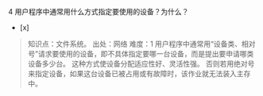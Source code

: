 4
用户程序中通常用什么方式指定要使用的设备？为什么？
- [x]  

> 知识点：文件系统。
> 出处：网络
> 难度：1
> 用户程序中通常用“设备类、相对号”请求要使用的设备，即不具体指定要哪一台设备，而是提出要申请哪类设备多少台。 这种方式使设备分配适应性好、灵活性强。
> 否则若用绝对号来指定设备，如果这台设备已被占用或有故障时，该作业就无法装入主存中。

